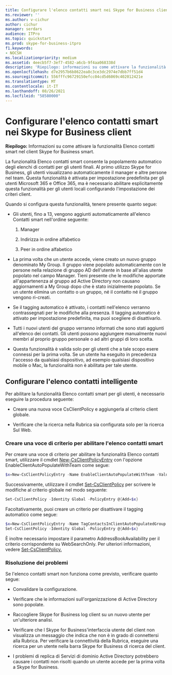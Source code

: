 ```yaml
---
title: Configurare l'elenco contatti smart nei Skype for Business client
ms.reviewer: ''
ms.author: v-cichur
author: cichur
manager: serdars
audience: ITPro
ms.topic: quickstart
ms.prod: skype-for-business-itpro
f1.keywords:
- NOCSH
ms.localizationpriority: medium
ms.assetid: 4eecb5f7-3ef7-4582-a6cb-9f4aa068338d
description: 'Riepilogo: informazioni su come attivare la funzionalità Elenco contatti smart nel client Skype for Business smart.'
ms.openlocfilehash: d7e2957b6b8622ea8c3ce3dc2974e7dbb7ff51d4
ms.sourcegitcommit: 556fffc96729150efcc04cd5d6069c402012421e
ms.translationtype: MT
ms.contentlocale: it-IT
ms.lasthandoff: 08/26/2021
ms.locfileid: "58580000"
---
```

# <a name="configure-smart-contacts-list-in-skype-for-business-clients"></a>Configurare l'elenco contatti smart nei Skype for Business client

**Riepilogo:** Informazioni su come attivare la funzionalità Elenco contatti smart nel client Skype for Business smart.

La funzionalità Elenco contatti smart consente la popolamento automatico degli elenchi di contatti per gli utenti finali. Al primo utilizzo Skype for Business, gli utenti visualizzano automaticamente il manager e altre persone nel team. Questa funzionalità è attivata per impostazione predefinita per gli utenti Microsoft 365 e Office 365, ma è necessario abilitare esplicitamente questa funzionalità per gli utenti locali configurando l'impostazione dei criteri client.

Quando si configura questa funzionalità, tenere presente quanto segue:

- Gli utenti, fino a 13, vengono aggiunti automaticamente all'elenco Contatti smart nell'ordine seguente:

  1. Manager

  2. Indirizza in ordine alfabetico

  3. Peer in ordine alfabetico

- La prima volta che un utente accede, viene creato un nuovo gruppo denominato My Group. Il gruppo viene popolato automaticamente con le persone nella relazione di gruppo AD dell'utente in base all'alias utente popolato nel campo Manager. Tieni presente che le modifiche apportate all'appartenenza al gruppo ad Active Directory non causano aggiornamenti a My Group dopo che è stato inizialmente popolato. Se un utente elimina un contatto o un gruppo, né il contatto né il gruppo vengono ri-creati. 

- Se il tagging automatico è attivato, i contatti nell'elenco verranno contrassegnati per le modifiche alla presenza. Il tagging automatico è attivato per impostazione predefinita, ma puoi scegliere di disattivarlo. 

- Tutti i nuovi utenti del gruppo verranno informati che sono stati aggiunti all'elenco dei contatti. Gli utenti possono aggiungere manualmente nuovi membri al proprio gruppo personale o ad altri gruppi di loro scelta.

- Questa funzionalità è valida solo per gli utenti che a tale scopo esere connessi per la prima volta. Se un utente ha eseguito in precedenza l'accesso da qualsiasi dispositivo, ad esempio qualsiasi dispositivo mobile o Mac, la funzionalità non è abilitata per tale utente.

## <a name="configure-smart-contacts-list"></a>Configurare l'elenco contatti intelligente

Per abilitare la funzionalità Elenco contatti smart per gli utenti, è necessario eseguire la procedura seguente: 

- Creare una nuova voce CsClientPolicy e aggiungerla al criterio client globale. 

- Verificare che la ricerca nella Rubrica sia configurata solo per la ricerca Sul Web.

### <a name="create-a-policy-entry-to-enable-smart-contacts-list"></a>Creare una voce di criterio per abilitare l'elenco contatti smart

Per creare una voce di criterio per abilitare la funzionalità Elenco contatti smart, utilizzare il cmdlet [New-CsClientPolicyEntry](/powershell/module/skype/new-csclientpolicyentry?view=skype-ps) con l'opzione EnableClientAutoPopulateWithTeam come segue:

```powershell
$x=New-CsClientPolicyEntry -Name EnableClientAutoPopulateWithTeam -Value $True
```

Successivamente, utilizzare il cmdlet [Set-CsClientPolicy](/powershell/module/skype/set-csclientpolicy?view=skype-ps) per scrivere le modifiche al criterio globale nel modo seguente:

```powershell
Set-CsClientPolicy -Identity Global -PolicyEntry @{Add=$x}
```

Facoltativamente, puoi creare un criterio per disattivare il tagging automatico come segue:

```powershell
$x=New-CsClientPolicyEntry -Name TagContactsInClientAutoPopulatedGroup -Value $False
Set-CsClientPolicy -Identity Global -PolicyEntry @{Add=$x}
```

È inoltre necessario impostare il parametro AddressBookAvailability per il criterio corrispondente su WebSearchOnly. Per ulteriori informazioni, vedere [Set-CsClientPolicy.](/powershell/module/skype/set-csclientpolicy?view=skype-ps) 

### <a name="troubleshoot"></a>Risoluzione dei problemi

Se l'elenco contatti smart non funziona come previsto, verificare quanto segue:

- Convalidare la configurazione. 

- Verificare che le informazioni sull'organizzazione di Active Directory sono popolate.

- Raccogliere Skype for Business log client su un nuovo utente per un'ulteriore analisi.

- Verificare che l Skype for Business'interfaccia utente del client non visualizza un messaggio che indica che non è in grado di connettersi alla Rubrica. Per verificare la connettività della Rubrica, eseguire una ricerca per un utente nella barra Skype for Business di ricerca del client.

- I problemi di replica di Servizi di dominio Active Directory potrebbero causare i contatti non risolti quando un utente accede per la prima volta a Skype for Business.